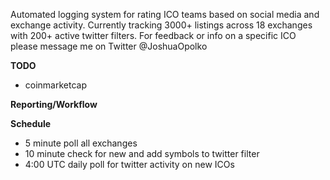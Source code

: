 Automated logging system for rating ICO teams based on social media and exchange activity.
Currently tracking 3000+ listings across 18 exchanges with 200+ active twitter filters. For feedback or info on a specific ICO please message me on Twitter @JoshuaOpolko

**TODO**
* coinmarketcap 

**Reporting/Workflow**

**Schedule**

* 5 minute poll all exchanges
* 10 minute check for new and add symbols to twitter filter
* 4:00 UTC daily poll for twitter activity on new ICOs
